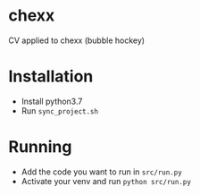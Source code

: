# chexx
CV applied to chexx (bubble hockey)


# Installation
* Install python3.7
* Run `sync_project.sh`

# Running
* Add the code you want to run in `src/run.py`
* Activate your venv and run `python src/run.py`
